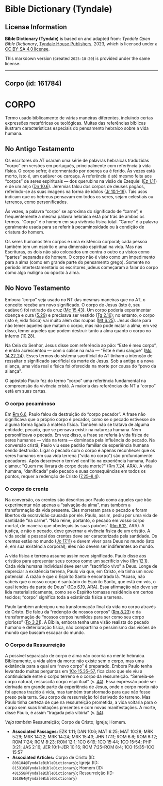 # Bible Dictionary (Tyndale)

## License Information

**Bible Dictionary (Tyndale)** is based on and adapted from: _Tyndale Open Bible Dictionary_, [Tyndale House Publishers](https://tyndaleopenresources.com/), 2023, which is licensed under a [CC BY-SA 4.0 license](https://creativecommons.org/licenses/by-sa/4.0/legalcode.en).

This markdown version (created `2025-10-20`) is provided under the same license.



--------------------------------

## Corpo (id: 161784)

CORPO
=====

Termo usado biblicamente de várias maneiras diferentes, incluindo certas expressões metafóricas ou teológicas. Muitas das referências bíblicas ilustram características especiais do pensamento hebraico sobre a vida humana.

No Antigo Testamento
--------------------

Os escritores do AT usaram uma série de palavras hebraicas traduzidas “corpo” em versões em português, principalmente com referência à vida física. O corpo sofre; é atormentado por doença ou é ferido. Às vezes está morto, isto é, um cadáver ou carcaça. A referência é até mesmo feita aos “corpos” de seres espirituais — dos querubins na visão de Ezequiel ([Ez 1\.11](https://ref.ly/Ezek1:11)) e de um anjo ([Dn 10\.6](https://ref.ly/Dan10:6)). Jeremias falou dos corpos de deuses pagãos, referindo\-se às suas imagens na forma de ídolos ([Jr 10\.1–16](https://ref.ly/Jer10:1-Jer10:16)). Tais usos indicam que os hebreus pensavam em todos os seres, sejam celestiais ou terrenos, como personificados.

Às vezes, a palavra “corpo” se aproxima do significado de “carne”, e frequentemente a mesma palavra hebraica está por trás de ambos os termos. “Corpo” é o homem em sua vivência física total. “Carne” é a palavra geralmente usada para se referir à pecaminosidade ou à condição de criatura do homem.

Os seres humanos têm corpos e uma existência corporal; cada pessoa também tem um espírito e uma dimensão espiritual na vida. Mas nas Escrituras, os dois não são colocados um contra o outro ou vistos como “partes” separadas do homem. O corpo não é visto como um impedimento para a alma (como em grande parte do pensamento grego). Somente no período intertestamentário os escritores judeus começaram a falar do corpo como algo maligno ou oposto à alma.

No Novo Testamento
------------------

Embora “corpo” seja usado no NT das mesmas maneiras que no AT, o conceito recebe um novo significado. O corpo de Jesus (isto é, seu cadáver) foi retirado da cruz ([Mc 15\.43](https://ref.ly/Mark15:43)). Um corpo poderia experimentar doença e cura ([5\.29](https://ref.ly/Mark5:29)) e precisava ser vestido ([Tg 2\.16](https://ref.ly/Jas2:16)); no entanto, o corpo (isto é, vida física) vai muito além das roupas ([Mt 6\.25](https://ref.ly/Matt6:25)). Jesus disse para não temer aqueles que matam o corpo, mas não pode matar a alma; em vez disso, temer aqueles que podem destruir tanto a alma quanto o corpo no inferno ([10\.28](https://ref.ly/Matt10:28)).

Na Ceia do Senhor, Jesus disse com referência ao pão: “Este é meu corpo”, e então acrescentou — com o cálice na mão — “Este é meu sangue” ([Mc 14\.22,24](https://ref.ly/Mark14:22)). Esses termos do sistema sacrificial do AT tinham a intenção de ressaltar o significado sacrificial da morte de Jesus. Sob a antiga e a nova aliança, uma vida real e física foi oferecida na morte por causa do “povo da aliança”.

O apóstolo Paulo fez do termo “corpo” uma referência fundamental na compreensão da vivência cristã. A maioria das referências do NT a “corpo” está em suas cartas.

### O corpo pecaminoso

Em [Rm 6\.6](https://ref.ly/Rom6:6), Paulo falou da destruição do “corpo pecador”. A frase não significava que o próprio corpo é pecador, como se o pecado estivesse de alguma forma ligado à matéria física. Também não se tratava de alguma entidade, pecado, que se pensava existir na natureza humana. Nem personificava o pecado. Em vez disso, a frase se referia à vida física de seres humanos — vida na terra — dominada pela influência do pecado. Na conversão cristã, Paulo viu esse padrão familiar de experiência humana sendo destruído. Ligar o pecado com o corpo é apenas reconhecer que os seres humanos em sua vida terrena (“vida no corpo”) são profundamente pecadores. Após descrever o terrível conflito na experiência humana, Paulo clamou: "Quem me livrará do corpo desta morte?" ([Rm 7\.24](https://ref.ly/Rom7:24), ARA). A vida humana, “danificada” pelo pecado e suas consequências em todos os pontos, requer a redenção de Cristo ([7\.25–8\.4](https://ref.ly/Rom7:25-Rom8:4)).

### O corpo do crente

Na conversão, os crentes são descritos por Paulo como aqueles que irão experimentar não apenas a “salvação da alma”, mas também a transformação da vida presente. Eles morreram para o pecado e foram libertos da escravidão causada por ele. Paulo, assim, pediu por uma vida de santidade “na carne”. “Não reine, portanto, o pecado em vosso corpo mortal, de maneira que obedeçais às suas paixões” ([Rm 6\.12](https://ref.ly/Rom6:12), ARA). A justiça, e não o pecado, deve governar a vivência física de um cristão. A vida social e pessoal dos crentes deve ser caracterizada pela santidade. Os crentes estão no mundo ([Jo 17\.11](https://ref.ly/John17:11)) e devem viver para Deus no mundo (isto é, em sua existência corporal); eles não devem ser indiferentes ao mundo.

A vida física e terrena assume assim novo significado. Paulo disse aos cristãos para apresentar seus corpos como um sacrifício vivo ([Rm 12\.1](https://ref.ly/Rom12:1)). Cada vida humana individual deve ser um “sacrifício vivo” a Deus. Longe de depreciar a existência terrena, Paulo via que, em Cristo, ela tinha um novo potencial. A razão é que o Espírito Santo é encontrado lá. “Acaso, não sabeis que o vosso corpo é santuário do Espírito Santo, que está em vós, o qual tendes da parte de Deus” ([1Co 6\.19](https://ref.ly/1Cor6:19), ARA). Essa afirmação não deve ser lida materialisticamente, como se o Espírito tomasse residência em certos tecidos; “corpo” significa toda a existência física e terrena.

Paulo também antecipou uma transformação final da vida no corpo através de Cristo. Ele falou da “redenção de nossos corpos” ([Rm 8\.23](https://ref.ly/Rom8:23)) e da transformação de “nossos corpos humildes para ser como seu corpo glorioso” ([Fp 3\.21](https://ref.ly/Phil3:21)). A Bíblia, embora tenha uma visão realista do pecado humano e deterioração física, não compartilha o pessimismo das visões de mundo que buscam escapar do mundo.

### O Corpo da Ressurreição

A possível separação de corpo e alma não ocorria na mente hebraica. Biblicamente, a vida além da morte não existe sem o corpo, mas uma existência para a qual um “novo corpo” é preparado. Embora Paulo tenha levantado muitas perguntas em [1Co 15\.35–57](https://ref.ly/1Cor15:35-1Cor15:57), fica claro que ele viu a continuidade entre o corpo terreno e o corpo da ressurreição. “Semeia\-se corpo natural, ressuscita corpo espiritual” (v. [44](https://ref.ly/1Cor15:44)). Essa expressão pode ser derivada em grande parte da experiência de Jesus, onde o corpo morto não foi apenas trazido à vida, mas também transformado para que não fosse preso pela terra. Seu corpo de ressurreição foi derivado do terreno. Mas Paulo tinha certeza de que na ressurreição prometida, a vida voltaria para o corpo sem suas limitações presentes e com novas manifestações. A morte, disse Paulo, é assim “tragada pela vitória” (v. [54](https://ref.ly/1Cor15:54)).

*Veja também* Ressurreição; Corpo de Cristo; Igreja; Homem.

* **Associated Passages:** EZK 1:11; DAN 10:6; MAT 6:25; MAT 10:28; MRK 5:29; MRK 14:22; MRK 14:24; MRK 15:43; JHN 17:11; ROM 6:6; ROM 6:12; ROM 7:24; ROM 8:23; ROM 12:1; 1CO 6:19; 1CO 15:44; 1CO 15:54; PHP 3:21; JAS 2:16; JER 10:1–JER 10:16; ROM 7:25–ROM 8:4; 1CO 15:35–1CO 15:57
* **Associated Articles:** Corpo de Cristo (ID: `806184@TyndaleBibleDictionary`); Igreja (ID: `815916@TyndaleBibleDictionary`); Homem (ID: `481558@TyndaleBibleDictionary`); Ressurreição (ID: `161864@TyndaleBibleDictionary`)


